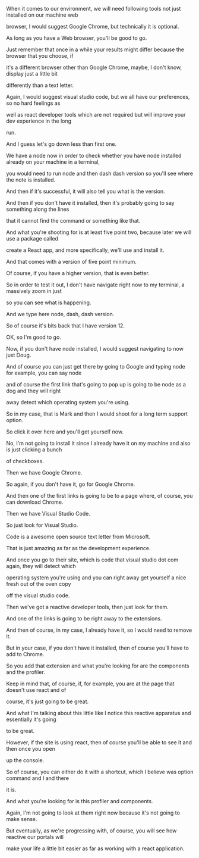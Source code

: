 When it comes to our environment, we will need following tools not just installed on our machine web

browser, I would suggest Google Chrome, but technically it is optional.

As long as you have a Web browser, you'll be good to go.

Just remember that once in a while your results might differ because the browser that you choose, if

it's a different browser other than Google Chrome, maybe, I don't know, display just a little bit

differently than a text letter.

Again, I would suggest visual studio code, but we all have our preferences, so no hard feelings as

well as react developer tools which are not required but will improve your dev experience in the long

run.

And I guess let's go down less than first one.

We have a node now in order to check whether you have node installed already on your machine in a terminal,

you would need to run node and then dash dash version so you'll see where the note is installed.

And then if it's successful, it will also tell you what is the version.

And then if you don't have it installed, then it's probably going to say something along the lines

that it cannot find the command or something like that.

And what you're shooting for is at least five point two, because later we will use a package called

create a React app, and more specifically, we'll use and install it.

And that comes with a version of five point minimum.

Of course, if you have a higher version, that is even better.

So in order to test it out, I don't have navigate right now to my terminal, a massively zoom in just

so you can see what is happening.

And we type here node, dash, dash version.

So of course it's bits back that I have version 12.

OK, so I'm good to go.

Now, if you don't have node installed, I would suggest navigating to now just Doug.

And of course you can just get there by going to Google and typing node for example, you can say node

and of course the first link that's going to pop up is going to be node as a dog and they will right

away detect which operating system you're using.

So in my case, that is Mark and then I would shoot for a long term support option.

So click it over here and you'll get yourself now.

No, I'm not going to install it since I already have it on my machine and also is just clicking a bunch

of checkboxes.

Then we have Google Chrome.

So again, if you don't have it, go for Google Chrome.

And then one of the first links is going to be to a page where, of course, you can download Chrome.

Then we have Visual Studio Code.

So just look for Visual Studio.

Code is a awesome open source text letter from Microsoft.

That is just amazing as far as the development experience.

And once you go to their site, which is code that visual studio dot com again, they will detect which

operating system you're using and you can right away get yourself a nice fresh out of the oven copy

off the visual studio code.

Then we've got a reactive developer tools, then just look for them.

And one of the links is going to be right away to the extensions.

And then of course, in my case, I already have it, so I would need to remove it.

But in your case, if you don't have it installed, then of course you'll have to add to Chrome.

So you add that extension and what you're looking for are the components and the profiler.

Keep in mind that, of course, if, for example, you are at the page that doesn't use react and of

course, it's just going to be great.

And what I'm talking about this little like I notice this reactive apparatus and essentially it's going

to be great.

However, if the site is using react, then of course you'll be able to see it and then once you open

up the console.

So of course, you can either do it with a shortcut, which I believe was option command and I and there

it is.

And what you're looking for is this profiler and components.

Again, I'm not going to look at them right now because it's not going to make sense.

But eventually, as we're progressing with, of course, you will see how reactive our portals will

make your life a little bit easier as far as working with a react application.
